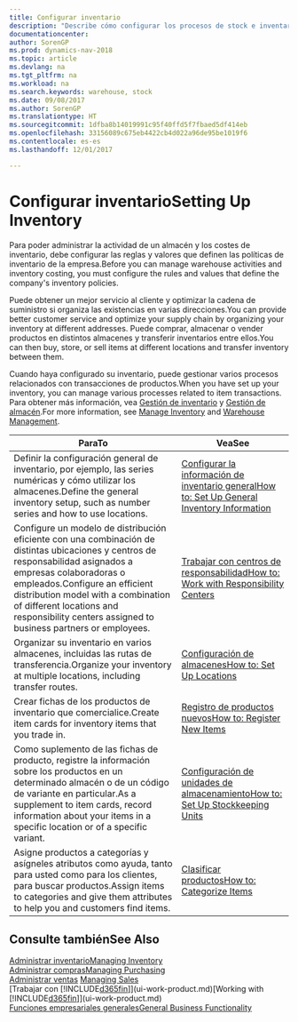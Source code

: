```yaml
---
title: Configurar inventario
description: "Describe cómo configurar los procesos de stock e inventario, incluidas las rutas de transferencia y ubicaciones, como los almacenes."
documentationcenter: 
author: SorenGP
ms.prod: dynamics-nav-2018
ms.topic: article
ms.devlang: na
ms.tgt_pltfrm: na
ms.workload: na
ms.search.keywords: warehouse, stock
ms.date: 09/08/2017
ms.author: SorenGP
ms.translationtype: HT
ms.sourcegitcommit: 1dfba8b14019991c95f40ffd5f7fbaed5df414eb
ms.openlocfilehash: 33156089c675eb4422cb4d022a96de95be1019f6
ms.contentlocale: es-es
ms.lasthandoff: 12/01/2017

---
```

# <a name="setting-up-inventory"></a><span data-ttu-id="39f07-103">Configurar inventario</span><span class="sxs-lookup"><span data-stu-id="39f07-103">Setting Up Inventory</span></span>
<span data-ttu-id="39f07-104">Para poder administrar la actividad de un almacén y los costes de inventario, debe configurar las reglas y valores que definen las políticas de inventario de la empresa.</span><span class="sxs-lookup"><span data-stu-id="39f07-104">Before you can manage warehouse activities and inventory costing, you must configure the rules and values that define the company's inventory policies.</span></span>

<span data-ttu-id="39f07-105">Puede obtener un mejor servicio al cliente y optimizar la cadena de suministro si organiza las existencias en varias direcciones.</span><span class="sxs-lookup"><span data-stu-id="39f07-105">You can provide better customer service and optimize your supply chain by organizing your inventory at different addresses.</span></span> <span data-ttu-id="39f07-106">Puede comprar, almacenar o vender productos en distintos almacenes y transferir inventarios entre ellos.</span><span class="sxs-lookup"><span data-stu-id="39f07-106">You can then buy, store, or sell items at different locations and transfer inventory between them.</span></span>

<span data-ttu-id="39f07-107">Cuando haya configurado su inventario, puede gestionar varios procesos relacionados con transacciones de productos.</span><span class="sxs-lookup"><span data-stu-id="39f07-107">When you have set up your inventory, you can manage various processes related to item transactions.</span></span> <span data-ttu-id="39f07-108">Para obtener más información, vea [Gestión de inventario](inventory-manage-inventory.md) y [Gestión de almacén](warehouse-manage-warehouse.md).</span><span class="sxs-lookup"><span data-stu-id="39f07-108">For more information, see [Manage Inventory](inventory-manage-inventory.md) and [Warehouse Management](warehouse-manage-warehouse.md).</span></span>

| <span data-ttu-id="39f07-109">Para</span><span class="sxs-lookup"><span data-stu-id="39f07-109">To</span></span> | <span data-ttu-id="39f07-110">Vea</span><span class="sxs-lookup"><span data-stu-id="39f07-110">See</span></span> |
| --- | --- |
| <span data-ttu-id="39f07-111">Definir la configuración general de inventario, por ejemplo, las series numéricas y cómo utilizar los almacenes.</span><span class="sxs-lookup"><span data-stu-id="39f07-111">Define the general inventory setup, such as number series and how to use locations.</span></span> |[<span data-ttu-id="39f07-112">Configurar la información de inventario general</span><span class="sxs-lookup"><span data-stu-id="39f07-112">How to: Set Up General Inventory Information</span></span>](inventory-how-setup-general.md) |
|<span data-ttu-id="39f07-113">Configure un modelo de distribución eficiente con una combinación de distintas ubicaciones y centros de responsabilidad asignados a empresas colaboradoras o empleados.</span><span class="sxs-lookup"><span data-stu-id="39f07-113">Configure an efficient distribution model with a combination of different locations and responsibility centers assigned to business partners or employees.</span></span>|[<span data-ttu-id="39f07-114">Trabajar con centros de responsabilidad</span><span class="sxs-lookup"><span data-stu-id="39f07-114">How to: Work with Responsibility Centers</span></span>](inventory-responsibility-centers.md)|
| <span data-ttu-id="39f07-115">Organizar su inventario en varios almacenes, incluidas las rutas de transferencia.</span><span class="sxs-lookup"><span data-stu-id="39f07-115">Organize your inventory at multiple locations, including transfer routes.</span></span> |[<span data-ttu-id="39f07-116">Configuración de almacenes</span><span class="sxs-lookup"><span data-stu-id="39f07-116">How to: Set Up Locations</span></span>](inventory-how-register-new-items.md) |
| <span data-ttu-id="39f07-117">Crear fichas de los productos de inventario que comercialice.</span><span class="sxs-lookup"><span data-stu-id="39f07-117">Create item cards for inventory items that you trade in.</span></span> |[<span data-ttu-id="39f07-118">Registro de productos nuevos</span><span class="sxs-lookup"><span data-stu-id="39f07-118">How to: Register New Items</span></span>](inventory-how-register-new-items.md) |
|<span data-ttu-id="39f07-119">Como suplemento de las fichas de producto, registre la información sobre los productos en un determinado almacén o de un código de variante en particular.</span><span class="sxs-lookup"><span data-stu-id="39f07-119">As a supplement to item cards, record information about your items in a specific location or of a specific variant.</span></span>|[<span data-ttu-id="39f07-120">Configuración de unidades de almacenamiento</span><span class="sxs-lookup"><span data-stu-id="39f07-120">How to: Set Up Stockkeeping Units</span></span>](inventory-how-to-set-up-stockkeeping-units.md)|
| <span data-ttu-id="39f07-121">Asigne productos a categorías y asígneles atributos como ayuda, tanto para usted como para los clientes, para buscar productos.</span><span class="sxs-lookup"><span data-stu-id="39f07-121">Assign items to categories and give them attributes to help you and customers find items.</span></span> |[<span data-ttu-id="39f07-122">Clasificar productos</span><span class="sxs-lookup"><span data-stu-id="39f07-122">How to: Categorize Items</span></span>](inventory-how-categorize-items.md) |

## <a name="see-also"></a><span data-ttu-id="39f07-123">Consulte también</span><span class="sxs-lookup"><span data-stu-id="39f07-123">See Also</span></span>
[<span data-ttu-id="39f07-124">Administrar inventario</span><span class="sxs-lookup"><span data-stu-id="39f07-124">Managing Inventory</span></span>](inventory-manage-inventory.md)  
[<span data-ttu-id="39f07-125">Administrar compras</span><span class="sxs-lookup"><span data-stu-id="39f07-125">Managing Purchasing</span></span>](purchasing-manage-purchasing.md)  
<span data-ttu-id="39f07-126">[Administrar ventas](sales-manage-sales.md)  </span><span class="sxs-lookup"><span data-stu-id="39f07-126">[Managing Sales](sales-manage-sales.md)  </span></span>  
<span data-ttu-id="39f07-127">[Trabajar con [!INCLUDE[d365fin](includes/d365fin_md.md)]](ui-work-product.md)</span><span class="sxs-lookup"><span data-stu-id="39f07-127">[Working with [!INCLUDE[d365fin](includes/d365fin_md.md)]](ui-work-product.md)</span></span>  
[<span data-ttu-id="39f07-128">Funciones empresariales generales</span><span class="sxs-lookup"><span data-stu-id="39f07-128">General Business Functionality</span></span>](ui-across-business-areas.md)

